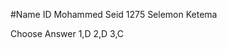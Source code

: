 #Name                      ID
Mohammed Seid            1275
Selemon Ketema

Choose Answer
1,D
2,D
3,C
